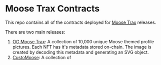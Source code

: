 # Moose Trax Contracts

This repo contains all of the contracts deployed for [Moose Trax](https://app.moosetrax.art/#/) releases.

There are two main releases:
1. [OG Moose Trax](https://opensea.io/collection/moose-trax-nft): A collection of 10,000 unique Moose themed profile pictures. Each NFT has it's metadata stored on-chain. The image is created by decoding this metadata and generating an SVG object.
1. [CustoMoose](https://opensea.io/collection/moose-trax-customoose): A collection of 



